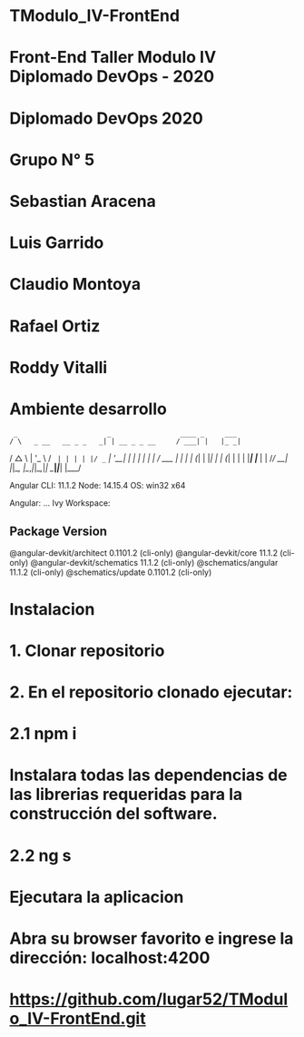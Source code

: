 # TModulo_IV-FrontEnd


# Front-End Taller Modulo IV Diplomado DevOps - 2020
# Diplomado DevOps 2020
#    Grupo N° 5 
#    Sebastian Aracena
#    Luis Garrido
#    Claudio Montoya
#    Rafael Ortiz
#    Roddy Vitalli


# Ambiente desarrollo
     _                      _                 ____ _     ___ 
    / \   _ __   __ _ _   _| | __ _ _ __     / ___| |   |_ _|
   / △ \ | '_ \ / _` | | | | |/ _` | '__|   | |   | |    | | 
  / ___ \| | | | (_| | |_| | | (_| | |      | |___| |___ | | 
 /_/   \_\_| |_|\__, |\__,_|_|\__,_|_|       \____|_____|___|
                |___/
    

Angular CLI: 11.1.2
Node: 14.15.4
OS: win32 x64

Angular:
...
Ivy Workspace:

Package                      Version
------------------------------------------------------
@angular-devkit/architect    0.1101.2 (cli-only)
@angular-devkit/core         11.1.2 (cli-only)
@angular-devkit/schematics   11.1.2 (cli-only)
@schematics/angular          11.1.2 (cli-only)
@schematics/update           0.1101.2 (cli-only)

# Instalacion 
# 1. Clonar repositorio
# 2. En el repositorio clonado ejecutar:
# 2.1 npm i   
#     Instalara todas las dependencias de las librerias requeridas para la construcción del software.

# 2.2 ng s
#     Ejecutara la aplicacion 
#     Abra su browser favorito e ingrese la dirección: localhost:4200

# https://github.com/lugar52/TModulo_IV-FrontEnd.git